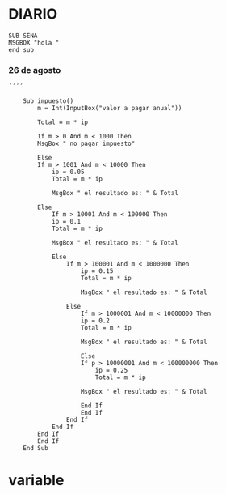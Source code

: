 # DIARIO
    SUB SENA
    MSGBOX "hola "
    end sub 
    
### 26 de agosto

    ´´´´

        Sub impuesto()
            m = Int(InputBox("valor a pagar anual"))
            
            Total = m * ip
            
            If m > 0 And m < 1000 Then
            MsgBox " no pagar impuesto"
            
            Else
            If m > 1001 And m < 10000 Then
                ip = 0.05
                Total = m * ip
                
                MsgBox " el resultado es: " & Total
                
            Else
                If m > 10001 And m < 100000 Then
                ip = 0.1
                Total = m * ip
                
                MsgBox " el resultado es: " & Total
                
                Else
                    If m > 100001 And m < 1000000 Then
                        ip = 0.15
                        Total = m * ip
                        
                        MsgBox " el resultado es: " & Total
                    
                    Else
                        If m > 1000001 And m < 10000000 Then
                        ip = 0.2
                        Total = m * ip
                        
                        MsgBox " el resultado es: " & Total
                            
                        Else
                        If p > 10000001 And m < 100000000 Then
                            ip = 0.25
                            Total = m * ip
                        
                        MsgBox " el resultado es: " & Total
                        
                        End If
                        End If
                    End If
                End If
            End If
            End If
        End Sub

# variable